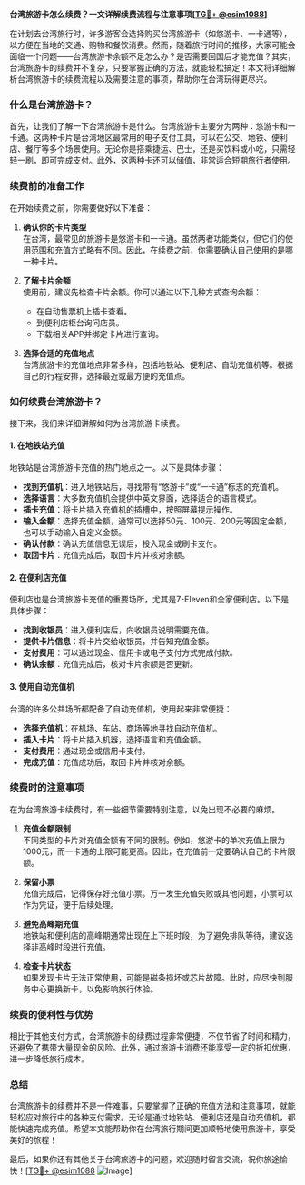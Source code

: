 **台湾旅游卡怎么续费？一文详解续费流程与注意事项[[TG💪+ @esim1088](https://t.me/s/esim1088)]**

在计划去台湾旅行时，许多游客会选择购买台湾旅游卡（如悠游卡、一卡通等），以方便在当地的交通、购物和餐饮消费。然而，随着旅行时间的推移，大家可能会面临一个问题——台湾旅游卡余额不足怎么办？是否需要回国后才能充值？其实，台湾旅游卡的续费并不复杂，只要掌握正确的方法，就能轻松搞定！本文将详细解析台湾旅游卡的续费流程以及需要注意的事项，帮助你在台湾玩得更尽兴。

### 什么是台湾旅游卡？

首先，让我们了解一下台湾旅游卡是什么。台湾旅游卡主要分为两种：悠游卡和一卡通。这两种卡片是台湾地区最常用的电子支付工具，可以在公交、地铁、便利店、餐厅等多个场景使用。无论你是搭乘捷运、巴士，还是买饮料或小吃，只需轻轻一刷，即可完成支付。此外，这两种卡还可以储值，非常适合短期旅行者使用。

### 续费前的准备工作

在开始续费之前，你需要做好以下准备：

1. **确认你的卡片类型**  
   在台湾，最常见的旅游卡是悠游卡和一卡通。虽然两者功能类似，但它们的使用范围和充值方式略有不同。因此，在续费之前，你需要确认自己使用的是哪一种卡片。

2. **了解卡片余额**  
   使用前，建议先检查卡片余额。你可以通过以下几种方式查询余额：
   - 在自动售票机上插卡查看。
   - 到便利店柜台询问店员。
   - 下载相关APP并绑定卡片进行查询。

3. **选择合适的充值地点**  
   台湾旅游卡的充值地点非常多样，包括地铁站、便利店、自动充值机等。根据自己的行程安排，选择最近或最方便的充值点。

### 如何续费台湾旅游卡？

接下来，我们来详细讲解如何为台湾旅游卡续费。

#### 1. 在地铁站充值
地铁站是台湾旅游卡充值的热门地点之一。以下是具体步骤：
- **找到充值机**：进入地铁站后，寻找带有“悠游卡”或“一卡通”标志的充值机。
- **选择语言**：大多数充值机会提供中英文界面，选择适合的语言模式。
- **插卡充值**：将卡片插入充值机的插槽中，按照屏幕提示操作。
- **输入金额**：选择充值金额，通常可以选择50元、100元、200元等固定金额，也可以手动输入自定义金额。
- **确认付款**：确认充值信息无误后，投入现金或刷卡支付。
- **取回卡片**：充值完成后，取回卡片并核对余额。

#### 2. 在便利店充值
便利店也是台湾旅游卡充值的重要场所，尤其是7-Eleven和全家便利店。以下是具体步骤：
- **找到收银员**：进入便利店后，向收银员说明需要充值。
- **提供卡片信息**：将卡片交给收银员，并告知充值金额。
- **支付费用**：可以通过现金、信用卡或电子支付方式完成付款。
- **确认余额**：充值完成后，核对卡片余额是否更新。

#### 3. 使用自动充值机
台湾的许多公共场所都配备了自动充值机，使用起来非常便捷：
- **选择充值机**：在机场、车站、商场等地寻找自动充值机。
- **插入卡片**：将卡片插入机器，选择语言和充值金额。
- **支付费用**：通过现金或信用卡支付。
- **完成充值**：充值成功后，取回卡片并核对余额。

### 续费时的注意事项

在为台湾旅游卡续费时，有一些细节需要特别注意，以免出现不必要的麻烦。

1. **充值金额限制**  
   不同类型的卡片对充值金额有不同的限制。例如，悠游卡的单次充值上限为1000元，而一卡通的上限可能更高。因此，在充值前一定要确认自己的卡片限额。

2. **保留小票**  
   充值完成后，记得保存好充值小票。万一发生充值失败或其他问题，小票可以作为凭证，便于后续处理。

3. **避免高峰期充值**  
   地铁站和便利店的高峰期通常出现在上下班时段，为了避免排队等待，建议选择非高峰时段进行充值。

4. **检查卡片状态**  
   如果发现卡片无法正常使用，可能是磁条损坏或芯片故障。此时，应尽快到服务中心更换新卡，以免影响旅行体验。

### 续费的便利性与优势

相比于其他支付方式，台湾旅游卡的续费过程非常便捷，不仅节省了时间和精力，还避免了携带大量现金的风险。此外，通过旅游卡消费还能享受一定的折扣优惠，进一步降低旅行成本。

### 总结

台湾旅游卡的续费并不是一件难事，只要掌握了正确的充值方法和注意事项，就能轻松应对旅行中的各种支付需求。无论是通过地铁站、便利店还是自动充值机，都能快速完成充值。希望本文能帮助你在台湾旅行期间更加顺畅地使用旅游卡，享受美好的旅程！

最后，如果你还有其他关于台湾旅游卡的问题，欢迎随时留言交流，祝你旅途愉快！[[TG💪+ @esim1088](https://t.me/s/esim1088) ![Image](https://i.postimg.cc/4NQfJmqS/Snipaste-2025-05-13-00-14-12.png)]